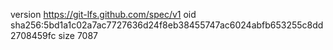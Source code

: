 version https://git-lfs.github.com/spec/v1
oid sha256:5bd1a1c02a7ac7727636d24f8eb38455747ac6024abfb653255c8dd2708459fc
size 7087
